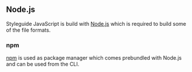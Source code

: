 ## Node.js

Styleguide JavaScript is build with [Node.js](https://nodejs.org) which is required to build some of the file formats.

### npm

[npm][npm] is used as package manager which comes prebundled with Node.js and can be used from the CLI.

[nodejs]: https://nodejs.org/en/download/releases
[npm]: https://npmjs.com
